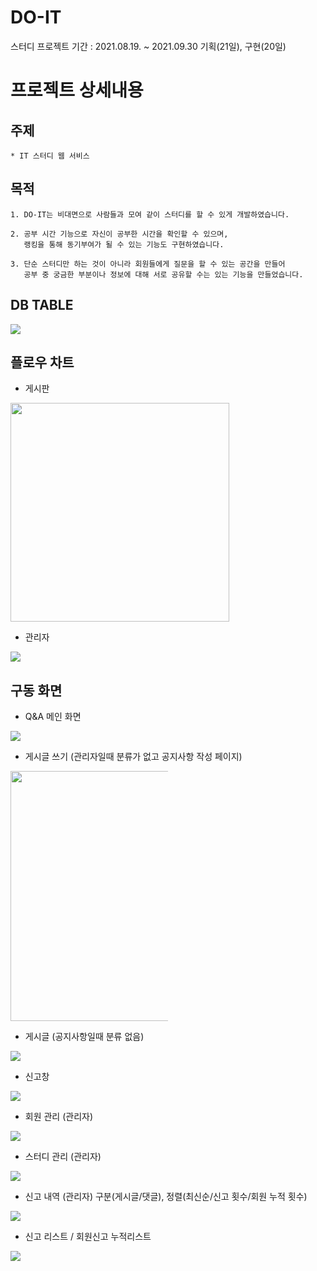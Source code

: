# DO-IT
스터디 프로젝트
기간 : 2021.08.19. ~ 2021.09.30 기획(21일), 구현(20일)

# 프로젝트 상세내용

## 주제
```
* IT 스터디 웹 서비스
```

## 목적
```
1. DO-IT는 비대면으로 사람들과 모여 같이 스터디를 할 수 있게 개발하였습니다.

2. 공부 시간 기능으로 자신이 공부한 시간을 확인할 수 있으며,
   랭킹을 통해 동기부여가 될 수 있는 기능도 구현하였습니다.
   
3. 단순 스터디만 하는 것이 아니라 회원들에게 질문을 할 수 있는 공간을 만들어
   공부 중 궁금한 부분이나 정보에 대해 서로 공유할 수는 있는 기능을 만들었습니다.
```

## DB TABLE
<img src="https://user-images.githubusercontent.com/59522336/148394448-1a647fcc-ede7-42e9-b86f-5c11987f9afe.png" style="max-width: 100%;">

## 플로우 차트
* 게시판
<img src="https://user-images.githubusercontent.com/59522336/148394611-281bcc0e-1a73-4fdf-b489-b18aaa149b3c.png" style="max-width: 100%;" height="350px">

* 관리자
<img src="https://user-images.githubusercontent.com/59522336/148394714-8c831235-1094-4434-8eac-9a3c59326359.png" style="max-width: 100%;">

## 구동 화면
+ Q&A 메인 화면
<img src="https://user-images.githubusercontent.com/59522336/148397516-9088011c-30cd-4d64-9744-5c81f9380f0c.png" style="max-width: 100%;">


+ 게시글 쓰기 (관리자일때 분류가 없고 공지사항 작성 페이지)
<img src="https://user-images.githubusercontent.com/59522336/148397924-3b6eb39c-69a8-4767-a522-a7fdbc6143f3.png" style="max-width: 50%;" height="400">


+ 게시글 (공지사항일때 분류 없음)
<img src="https://user-images.githubusercontent.com/59522336/148399841-77107caa-552f-46df-a85f-3d3614cf7ae7.png">


+ 신고창
<img src="https://user-images.githubusercontent.com/59522336/148400777-6ab298e3-a211-4a64-9e90-209cbf5191b7.png" style="max-width: 100%;">


+ 회원 관리 (관리자)
<img src="https://user-images.githubusercontent.com/59522336/148401037-63e64ea4-652c-43e5-8a31-26500eb453cd.png" style="max-width: 100%;">


+ 스터디 관리 (관리자)
<img src="https://user-images.githubusercontent.com/59522336/148402725-514dbbb5-00f9-4f17-a5a5-3f864d63ae49.png" style="max-width: 100%;">


+ 신고 내역 (관리자)
구분(게시글/댓글), 정렬(최신순/신고 횟수/회원 누적 횟수)
<img src="https://user-images.githubusercontent.com/59522336/148403005-5b0fb540-6788-41ba-82b2-10f28536f91d.png" style="max-width: 100%;">


+ 신고 리스트 / 회원신고 누적리스트
<img src="https://user-images.githubusercontent.com/59522336/148403607-c5c89c2e-84b4-4f1e-b71a-0f221fa79e7d.png" style="max-width: 100%;">
